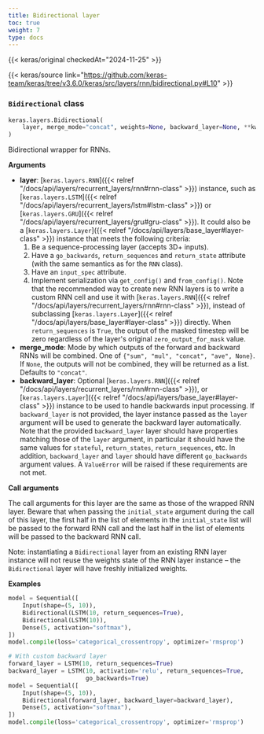 ```yaml
---
title: Bidirectional layer
toc: true
weight: 7
type: docs
---
```


{{< keras/original checkedAt="2024-11-25" >}}

{{< keras/source link="https://github.com/keras-team/keras/tree/v3.6.0/keras/src/layers/rnn/bidirectional.py#L10" >}}

### `Bidirectional` class

```python
keras.layers.Bidirectional(
    layer, merge_mode="concat", weights=None, backward_layer=None, **kwargs
)
```

Bidirectional wrapper for RNNs.

**Arguments**

- **layer**: [`keras.layers.RNN`]({{< relref "/docs/api/layers/recurrent_layers/rnn#rnn-class" >}}) instance, such as [`keras.layers.LSTM`]({{< relref "/docs/api/layers/recurrent_layers/lstm#lstm-class" >}}) or [`keras.layers.GRU`]({{< relref "/docs/api/layers/recurrent_layers/gru#gru-class" >}}). It could also be a [`keras.layers.Layer`]({{< relref "/docs/api/layers/base_layer#layer-class" >}}) instance that meets the following criteria:
  1.  Be a sequence-processing layer (accepts 3D+ inputs).
  2.  Have a `go_backwards`, `return_sequences` and `return_state` attribute (with the same semantics as for the `RNN` class).
  3.  Have an `input_spec` attribute.
  4.  Implement serialization via `get_config()` and `from_config()`. Note that the recommended way to create new RNN layers is to write a custom RNN cell and use it with [`keras.layers.RNN`]({{< relref "/docs/api/layers/recurrent_layers/rnn#rnn-class" >}}), instead of subclassing [`keras.layers.Layer`]({{< relref "/docs/api/layers/base_layer#layer-class" >}}) directly. When `return_sequences` is `True`, the output of the masked timestep will be zero regardless of the layer's original `zero_output_for_mask` value.
- **merge_mode**: Mode by which outputs of the forward and backward RNNs will be combined. One of `{"sum", "mul", "concat", "ave", None}`. If `None`, the outputs will not be combined, they will be returned as a list. Defaults to `"concat"`.
- **backward_layer**: Optional [`keras.layers.RNN`]({{< relref "/docs/api/layers/recurrent_layers/rnn#rnn-class" >}}), or [`keras.layers.Layer`]({{< relref "/docs/api/layers/base_layer#layer-class" >}}) instance to be used to handle backwards input processing. If `backward_layer` is not provided, the layer instance passed as the `layer` argument will be used to generate the backward layer automatically. Note that the provided `backward_layer` layer should have properties matching those of the `layer` argument, in particular it should have the same values for `stateful`, `return_states`, `return_sequences`, etc. In addition, `backward_layer` and `layer` should have different `go_backwards` argument values. A `ValueError` will be raised if these requirements are not met.

**Call arguments**

The call arguments for this layer are the same as those of the wrapped RNN layer. Beware that when passing the `initial_state` argument during the call of this layer, the first half in the list of elements in the `initial_state` list will be passed to the forward RNN call and the last half in the list of elements will be passed to the backward RNN call.

Note: instantiating a `Bidirectional` layer from an existing RNN layer instance will not reuse the weights state of the RNN layer instance – the `Bidirectional` layer will have freshly initialized weights.

**Examples**

```python
model = Sequential([
    Input(shape=(5, 10)),
    Bidirectional(LSTM(10, return_sequences=True),
    Bidirectional(LSTM(10)),
    Dense(5, activation="softmax"),
])
model.compile(loss='categorical_crossentropy', optimizer='rmsprop')

# With custom backward layer
forward_layer = LSTM(10, return_sequences=True)
backward_layer = LSTM(10, activation='relu', return_sequences=True,
                      go_backwards=True)
model = Sequential([
    Input(shape=(5, 10)),
    Bidirectional(forward_layer, backward_layer=backward_layer),
    Dense(5, activation="softmax"),
])
model.compile(loss='categorical_crossentropy', optimizer='rmsprop')
```
